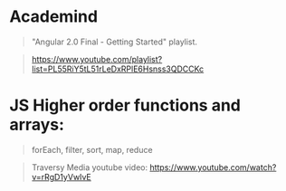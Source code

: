 # Academind

>"Angular 2.0 Final - Getting Started" playlist.

>https://www.youtube.com/playlist?list=PL55RiY5tL51rLeDxRPlE6Hsnss3QDCCKc

# JS Higher order functions and arrays:
>forEach, filter, sort, map, reduce

>Traversy Media youtube video:
https://www.youtube.com/watch?v=rRgD1yVwIvE